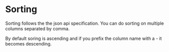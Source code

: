 Sorting
=======
Sorting follows the the json api specification. You can do sorting on multiple columns separated by comma.

By default soring is ascending and if you prefix the column name with a - it becomes descending.
